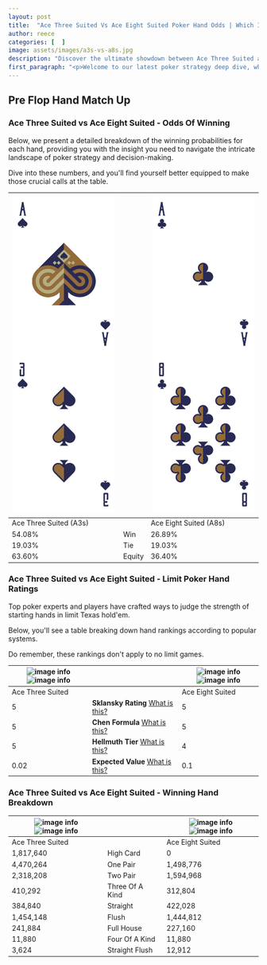 ```yaml
---
layout: post
title:  "Ace Three Suited Vs Ace Eight Suited Poker Hand Odds | Which Is The Better Hand In Poker? A Complete Guide"
author: reece
categories: [  ]
image: assets/images/a3s-vs-a8s.jpg
description: "Discover the ultimate showdown between Ace Three Suited and Ace Eight Suited in poker! Uncover the odds, strategies, and scenarios where one hand triumphs over the other. Get ready to up your poker game with this thrilling analysis."
first_paragraph: "<p>Welcome to our latest poker strategy deep dive, where we're pitting two distinct hands against each other in a high-stakes showdown: Ace Three Suited vs Ace Eight Suited.</p><p>In the dynamic world of poker, every decision counts, and knowing which hand holds the upper hand is key to your success at the table.</p><p>In this article, we'll dissect these two hands, explore the scenarios where one dominates the other, and equip you with the knowledge to make strategic choices that can tip the odds in your favor.</p><p>Get ready to unravel the intriguing dynamics of these poker hands and elevate your game to new heights.</p>"
---
```




[comment]: # (sp0)

## Pre Flop Hand Match Up

<div class="table hand-ratings" markdown="1"> 



### Ace Three Suited vs Ace Eight Suited - Odds Of Winning

Below, we present a detailed breakdown of the winning probabilities for each hand, providing you with the insight you need to navigate the intricate landscape of poker strategy and decision-making. 

Dive into these numbers, and you'll find yourself better equipped to make those crucial calls at the table.


    
| ![image info](assets/images/hand1/a.png) ![image info](assets/images/hand1/3.png) |  | ![image info](assets/images/hand2/a.png) ![image info](assets/images/hand2/8.png) |
| -------- | -------- | -------- |
| Ace Three Suited (A3s) |  | Ace Eight Suited (A8s) |
| 54.08% | Win | 26.89% |
| 19.03% | Tie | 19.03% |
| 63.60% | Equity | 36.40% |




[comment]: # (sp1)



### Ace Three Suited vs Ace Eight Suited - Limit Poker Hand Ratings

Top poker experts and players have crafted ways to judge the strength of starting hands in limit Texas hold'em. 

Below, you'll see a table breaking down hand rankings according to popular systems. 

Do remember, these rankings don't apply to no limit games.


    
| ![image info](https://www.riverpairs.com/assets/images/hand1/a.png) ![image info](https://www.riverpairs.com/assets/images/hand1/3.png) |  | ![image info](https://www.riverpairs.com/assets/images/hand2/a.png) ![image info](https://www.riverpairs.com/assets/images/hand2/8.png) |
| -------- | -------- | -------- |
| Ace Three Suited |  | Ace Eight Suited |
| 5 | **Sklansky Rating** [What is this?](/sklansky-rating-explained) | 5 |
| 5 | **Chen Formula** [What is this?](/chen-formula-explained) | 5 |
| 5 | **Hellmuth Tier** [What is this?](/Hellmuth-tier-explained) | 4 |
| 0.02 | **Expected Value** [What is this?](/expected-value-explained) | 0.1 |




[comment]: # (sp2)



### Ace Three Suited vs Ace Eight Suited - Winning Hand Breakdown


    
| ![image info](https://www.riverpairs.com/assets/images/hand1/a.png) ![image info](https://www.riverpairs.com/assets/images/hand1/3.png) |  | ![image info](https://www.riverpairs.com/assets/images/hand2/a.png) ![image info](https://www.riverpairs.com/assets/images/hand2/8.png) |
| -------- | -------- | -------- |
| Ace Three Suited |  | Ace Eight Suited |
| 1,817,640 | High Card | 0 |
| 4,470,264 | One Pair | 1,498,776 |
| 2,318,208 | Two Pair | 1,594,968 |
| 410,292 | Three Of A Kind | 312,804 |
| 384,840 | Straight | 422,028 |
| 1,454,148 | Flush | 1,444,812 |
| 241,884 | Full House | 227,160 |
| 11,880 | Four Of A Kind | 11,880 |
| 3,624 | Straight Flush | 12,912 |




[comment]: # (sp3)



</div>

[comment]: # (sp4)



[comment]: # (sp5)

